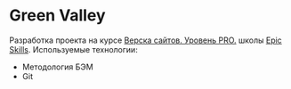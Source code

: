 # Green Valley
Разработка проекта на курсе [Верска сайтов. Уровень PRO.](http://epixx.ru/learn/html-pro) школы [Epic Skills](http://epixx.ru).
Используемые технологии:
* Методология БЭМ
* Git